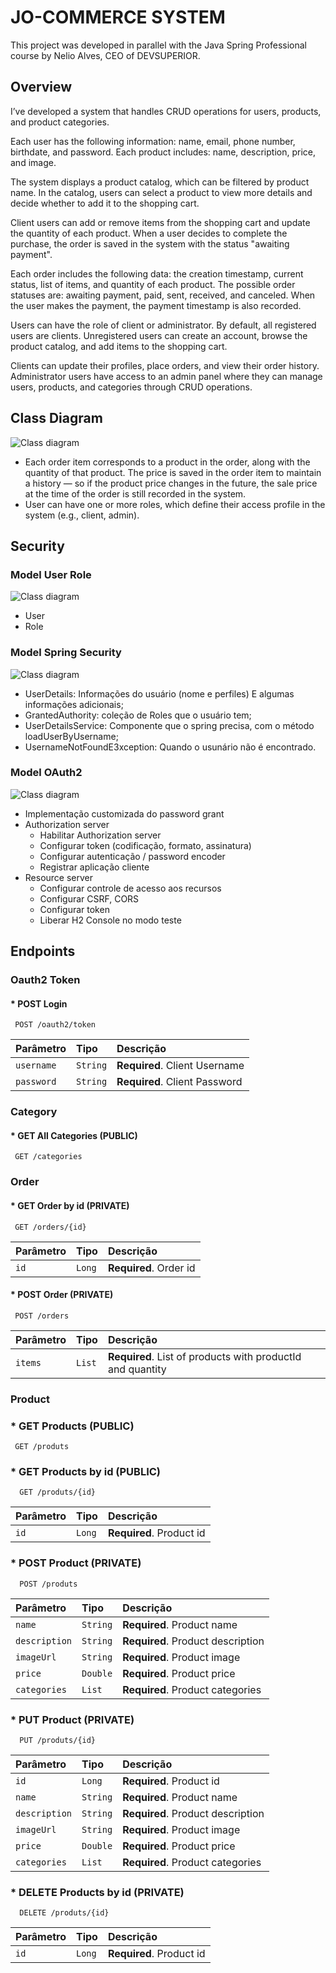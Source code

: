 
# JO-COMMERCE SYSTEM

This project was developed in parallel with the Java Spring Professional course by Nelio Alves, CEO of DEVSUPERIOR.

## Overview

I’ve developed a system that handles CRUD operations for users, products, and product categories.

Each user has the following information: name, email, phone number, birthdate, and password.
Each product includes: name, description, price, and image.

The system displays a product catalog, which can be filtered by product name. In the catalog, users can select a product to view more details and decide whether to add it to the shopping cart.

Client users can add or remove items from the shopping cart and update the quantity of each product.
When a user decides to complete the purchase, the order is saved in the system with the status "awaiting payment".

Each order includes the following data: the creation timestamp, current status, list of items, and quantity of each product.
The possible order statuses are: awaiting payment, paid, sent, received, and canceled.
When the user makes the payment, the payment timestamp is also recorded.

Users can have the role of client or administrator. By default, all registered users are clients.
Unregistered users can create an account, browse the product catalog, and add items to the shopping cart.

Clients can update their profiles, place orders, and view their order history.
Administrator users have access to an admin panel where they can manage users, products, and categories through CRUD operations.
   

## Class Diagram
![Class diagram](/src/main/resources/img/class-diagram.png)
* Each order item corresponds to a product in the order, along with the quantity of that product.
The price is saved in the order item to maintain a history — so if the product price changes in the future, the sale price at the time of the order is still recorded in the system.
* User can have one or more roles, which define their access profile in the system (e.g., client, admin).

## Security
### Model User Role
![Class diagram](/src/main/resources/img/user-role-model.png)
* User
* Role

### Model Spring Security
![Class diagram](/src/main/resources/img/spring-security-checklist.png)
*	UserDetails: Informações do usuário (nome e perfiles) E algumas informações adicionais;
*	GrantedAuthority: coleção de Roles que o usuário tem;
*	UserDetailsService: Componente que o spring precisa, com o método loadUserByUsername;
*	UsernameNotFoundE3xception: Quando o usunário não é encontrado.


### Model OAuth2
![Class diagram](/src/main/resources/img/oauth2.png)
* Implementação customizada do password grant
* Authorization server 
  * Habilitar Authorization server
  * Configurar token (codificação, formato, assinatura)
  * Configurar autenticação / password encoder
  * Registrar aplicação cliente
* Resource server 
  * Configurar controle de acesso aos recursos
  * Configurar CSRF, CORS
  * Configurar token
  * Liberar H2 Console no modo teste


## Endpoints
### Oauth2 Token
#### * POST Login
```http
 POST /oauth2/token
```
| Parâmetro   | Tipo       |Descrição|
| :---------- | :--------- | :------------------------------------------ |
| `username`  | `String` | **Required**. Client Username |
| `password`  | `String` | **Required**. Client Password |

### Category
#### * GET All Categories (PUBLIC)
```http
 GET /categories
```

### Order
#### * GET Order by id (PRIVATE)
```http
 GET /orders/{id}
```
| Parâmetro   | Tipo       |Descrição|
| :---------- | :--------- | :------------------------------------------ |
| `id`  | `Long` | **Required**. Order id |

#### * POST Order (PRIVATE)
```http
 POST /orders
```
| Parâmetro   | Tipo       |Descrição|
| :---------- | :--------- | :------------------------------------------ |
| `items`  | `List` | **Required**. List of products with productId and quantity |

### Product
### * GET Products (PUBLIC)
```http
 GET /produts
```

### * GET Products by id (PUBLIC)
```http
  GET /produts/{id}
```
| Parâmetro   | Tipo       |Descrição|
| :---------- | :--------- | :------------------------------------------ |
| `id`  | `Long` | **Required**. Product id |

### * POST Product (PRIVATE)
```http
  POST /produts
```
| Parâmetro   | Tipo       |Descrição|
| :---------- | :--------- | :------------------------------------------ |
| `name`      | `String` | **Required**. Product name |
| `description` | `String` | **Required**. Product description |
| `imageUrl`    | `String` | **Required**. Product image |
| `price` | `Double` | **Required**. Product price |
| `categories` | `List` | **Required**. Product categories |

### * PUT Product (PRIVATE)
```http
  PUT /produts/{id}
```
| Parâmetro   | Tipo       |Descrição|
| :---------- | :--------- | :------------------------------------------ |
| `id`  | `Long` | **Required**. Product id |
| `name`      | `String` | **Required**. Product name |
| `description` | `String` | **Required**. Product description |
| `imageUrl`    | `String` | **Required**. Product image |
| `price` | `Double` | **Required**. Product price |
| `categories` | `List` | **Required**. Product categories |

### * DELETE Products by id (PRIVATE)
```http
  DELETE /produts/{id}
```
| Parâmetro   | Tipo       |Descrição|
| :---------- | :--------- | :------------------------------------------ |
| `id`  | `Long` | **Required**. Product id |


